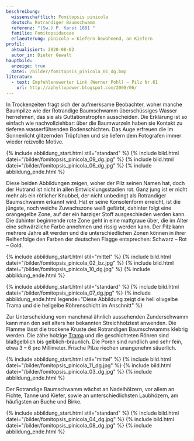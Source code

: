 ```yaml
---
beschreibung:
  wissenschaftlich: Fomitopsis pinicola
  deutsch: Rotrandiger Baumschwamm
  referenz: "(Sw.) P. Karst 1881 "
  familie: Fomitopsidaceae
  erlaeuterung: pinicola = Kiefern bewohnend, an Kiefern
profil:
  aktualisiert: 2020-08-02
  autor_in: Dieter Gewalt
hauptbild:
  anzeige: true
  datei: /bilder/fomitopsis_pinicola_01_dg.bmp
literatur:
  - text: Empfehlenswerter Link (Werner Pohl) – Pilz Nr.61
    url: http://aphyllopower.blogspot.com/2008/06/
---
```

In Trockenzeiten fragt sich der aufmerksame Beobachter, woher manche Baumpilze wie der Rotrandige Baumschwamm überschüssiges Wasser hernehmen, das sie als Guttationstropfen ausscheiden. Die Erklärung ist so einfach wie nachvollziehbar: über die Baumwurzeln haben sie Kontakt zu tieferen wasserführenden Bodenschichten. Das Auge erfreuen die im Sonnenlicht glitzernden Tröpfchen und sie liefern dem Fotografen immer wieder reizvolle Motive.

{% include abbildung_start.html stil="standard" %}
{% include bild.html datei="/bilder/fomitopsis_pinicola_09_dg.jpg" %}
{% include bild.html datei="/bilder/fomitopsis_pinicola_06_dg.jpg" %}
{% include abbildung_ende.html %}

Diese beiden Abbildungen zeigen, woher der Pilz seinen Namen hat, doch der Hutrand ist nicht in allen Entwicklungsstadien rot. Ganz jung ist er nicht mehr als ein rötlicher Knubbel, der nicht unbedingt als Rotrandiger Baumschwamm erkannt wird. Hat er seine Konsolenform erreicht, ist die jüngste, noch weiche Zuwachszone weiß gefärbt, dahinter folgt eine orangegelbe Zone, auf der ein harziger Stoff ausgeschieden werden kann. Die dahinter beginnende rote Zone geht in eine mattgraue über, die im Alter eine schwärzliche Farbe annehmen und rissig werden kann. Der Pilz kann mehrere Jahre alt werden und die unterschiedlichen Zonen können in ihrer Reihenfolge den Farben der deutschen Flagge entsprechen: Schwarz – Rot – Gold.

{% include abbildung_start.html stil="mittel" %}
{% include bild.html datei="/bilder/fomitopsis_pinicola_02_bz.jpg" %}
{% include bild.html datei="/bilder/fomitopsis_pinicola_10_dg.jpg" %}
{% include abbildung_ende.html %}

{% include abbildung_start.html stil="standard" %}
{% include bild.html datei="/bilder/fomitopsis_pinicola_07_dg.jpg" %}
{% include abbildung_ende.html legende="Diese Abbildung zeigt die hell olivgelbe Trama und die hellgelbe Röhrenschicht im Anschnitt" %}

Zur Unterscheidung vom manchmal ähnlich aussehenden Zunderschwamm kann man den seit alters her bekannten Streichholztest anwenden. Die Flamme lässt die trockene Kruste des Rotrandigen Baumschwamms klebrig werden. Die zähe holzige [Trama](Trama "Glossar") und die geschichteten Röhren sind blaßgelblich bis gelblich-bräunlich. Die Poren sind rundlich und sehr fein, etwa 3 – 6 pro Millimeter. Frische Pilze riechen unangenehm säuerlich.

{% include abbildung_start.html stil="mittel" %}
{% include bild.html datei="/bilder/fomitopsis_pinicola_11_dg.jpg" %}
{% include bild.html datei="/bilder/fomitopsis_pinicola_03_dg.jpg" %}
{% include abbildung_ende.html %}

Der Rotrandige Baumschwamm wächst an Nadelhölzern, vor allem an Fichte, Tanne und Kiefer, sowie an unterschiedlichsten Laubhözern, am häufigsten an Buche und Birke.

{% include abbildung_start.html stil="standard" %}
{% include bild.html datei="/bilder/fomitopsis_pinicola_04_dg.jpg" %}
{% include bild.html datei="/bilder/fomitopsis_pinicola_08_dg.jpg" %}
{% include abbildung_ende.html %}
